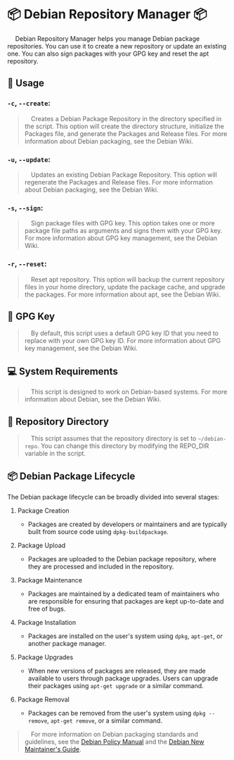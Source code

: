 # 📦 Debian Repository Manager 📦

&emsp; Debian Repository Manager helps you manage Debian package repositories. You can use it to create a new repository or update an existing one. You can also sign packages with your GPG key and reset the apt repository.

## 🚀 Usage

### `-c`, `--create`:
 >&emsp;Creates a Debian Package Repository in the directory specified in the script. This option will create the directory structure, initialize the Packages file, and generate the Packages and Release files. For more information about Debian packaging, see the Debian Wiki.

### `-u`, `--update`:
 >&emsp;Updates an existing Debian Package Repository. This option will regenerate the Packages and Release files. For more information about Debian packaging, see the Debian Wiki.

### `-s`, `--sign`:
>&emsp;Sign package files with GPG key. This option takes one or more package file paths as arguments and signs them with your GPG key. For more information about GPG key management, see the Debian Wiki.

### `-r`, `--reset`:
 >&emsp;Reset apt repository. This option will backup the current repository files in your home directory, update the package cache, and upgrade the packages. For more information about apt, see the Debian Wiki.


## 🔑 GPG Key
>&emsp;By default, this script uses a default GPG key ID that you need to replace with your own GPG key ID. For more information about GPG key management, see the Debian Wiki.

## 💻 System Requirements
>&emsp;This script is designed to work on Debian-based systems. For more information about Debian, see the Debian Wiki.

## 📁 Repository Directory
>&emsp;This script assumes that the repository directory is set to `~/debian-repo`. You can change this directory by modifying the REPO_DIR variable in the script.


## 📦 Debian Package Lifecycle

The Debian package lifecycle can be broadly divided into several stages:

1. Package Creation
    * Packages are created by developers or maintainers and are typically built from source code using `dpkg-buildpackage`.

2. Package Upload
    * Packages are uploaded to the Debian package repository, where they are processed and included in the repository.

3. Package Maintenance
    * Packages are maintained by a dedicated team of maintainers who are responsible for ensuring that packages are kept up-to-date and free of bugs.

4. Package Installation
    * Packages are installed on the user's system using `dpkg`, `apt-get`, or another package manager.

5. Package Upgrades
    * When new versions of packages are released, they are made available to users through package upgrades. Users can upgrade their packages using `apt-get upgrade` or a similar command.

6. Package Removal
    * Packages can be removed from the user's system using `dpkg --remove`, `apt-get remove`, or a similar command.

>&emsp;For more information on Debian packaging standards and guidelines, see the [Debian Policy Manual](https://www.debian.org/doc/debian-policy/) and the [Debian New Maintainer's Guide](https://www.debian.org/doc/manuals/maint-guide/).

